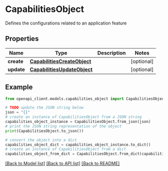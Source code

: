 # CapabilitiesObject

Defines the configurations related to an application feature

## Properties

Name | Type | Description | Notes
------------ | ------------- | ------------- | -------------
**create** | [**CapabilitiesCreateObject**](CapabilitiesCreateObject.md) |  | [optional] 
**update** | [**CapabilitiesUpdateObject**](CapabilitiesUpdateObject.md) |  | [optional] 

## Example

```python
from openapi_client.models.capabilities_object import CapabilitiesObject

# TODO update the JSON string below
json = "{}"
# create an instance of CapabilitiesObject from a JSON string
capabilities_object_instance = CapabilitiesObject.from_json(json)
# print the JSON string representation of the object
print(CapabilitiesObject.to_json())

# convert the object into a dict
capabilities_object_dict = capabilities_object_instance.to_dict()
# create an instance of CapabilitiesObject from a dict
capabilities_object_from_dict = CapabilitiesObject.from_dict(capabilities_object_dict)
```
[[Back to Model list]](../README.md#documentation-for-models) [[Back to API list]](../README.md#documentation-for-api-endpoints) [[Back to README]](../README.md)


